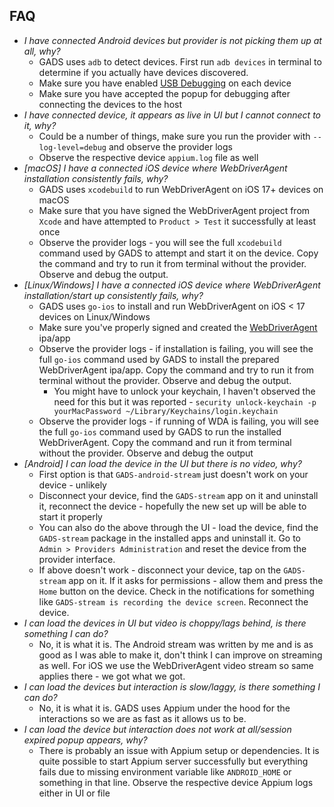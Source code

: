 ## FAQ

- *I have connected Android devices but provider is not picking them up at all, why?*
    - GADS uses `adb` to detect devices. First run `adb devices` in terminal to determine if you actually have devices discovered.
    - Make sure you have enabled [USB Debugging](./provider.md#usb-debugging) on each device
    - Make sure you have accepted the popup for debugging after connecting the devices to the host
- *I have connected device, it appears as live in UI but I cannot connect to it, why?*
    - Could be a number of things, make sure you run the provider with `--log-level=debug` and observe the provider logs
    - Observe the respective device `appium.log` file as well
- *[macOS] I have a connected iOS device where WebDriverAgent installation consistently fails, why?*
    - GADS uses `xcodebuild` to run WebDriverAgent on iOS 17+ devices on macOS
    - Make sure that you have signed the WebDriverAgent project from `Xcode` and have attempted to `Product > Test` it successfully at least once
    - Observe the provider logs - you will see the full `xcodebuild` command used by GADS to attempt and start it on the device. Copy the command and try to run it from terminal without the provider. Observe and debug the output.
- *[Linux/Windows] I have a connected iOS device where WebDriverAgent installation/start up consistently fails, why?*
    - GADS uses `go-ios` to install and run WebDriverAgent on iOS < 17 devices on Linux/Windows
    - Make sure you've properly signed and created the [WebDriverAgent](./provider.md#prepare-webdriveragent-file---linux-windows) ipa/app
    - Observe the provider logs - if installation is failing, you will see the full `go-ios` command used by GADS to install the prepared WebDriverAgent ipa/app. Copy the command and try to run it from terminal without the provider. Observe and debug the output.
        - You might have to unlock your keychain, I haven't observed the need for this but it was reported - `security unlock-keychain -p yourMacPassword ~/Library/Keychains/login.keychain`
    - Observe the provider logs - if running of WDA is failing, you will see the full `go-ios` command used by GADS to run the installed WebDriverAgent. Copy the command and run it from terminal without the provider. Observe and debug the output
- *[Android] I can load the device in the UI but there is no video, why?*
    - First option is that `GADS-android-stream` just doesn't work on your device - unlikely
    - Disconnect your device, find the `GADS-stream` app on it and uninstall it, reconnect the device - hopefully the new set up will be able to start it properly
    - You can also do the above through the UI - load the device, find the `GADS-stream` package in the installed apps and uninstall it. Go to `Admin > Providers Administration` and reset the device from the provider interface.
    - If above doesn't work - disconnect your device, tap on the `GADS-stream` app on it. If it asks for permissions - allow them and press the `Home` button on the device. Check in the notifications for something like `GADS-stream is recording the device screen`. Reconnect the device.
- *I can load the devices in UI but video is choppy/lags behind, is there something I can do?*
    - No, it is what it is. The Android stream was written by me and is as good as I was able to make it, don't think I can improve on streaming as well. For iOS we use the WebDriverAgent video stream so same applies there - we got what we got.
- *I can load the devices but interaction is slow/laggy, is there something I can do?*
    - No, it is what it is. GADS uses Appium under the hood for the interactions so we are as fast as it allows us to be.
- *I can load the device but interaction does not work at all/session expired popup appears, why?*
    - There is probably an issue with Appium setup or dependencies. It is quite possible to start Appium server successfully but everything fails due to missing environment variable like `ANDROID_HOME` or something in that line. Observe the respective device Appium logs either in UI or file
